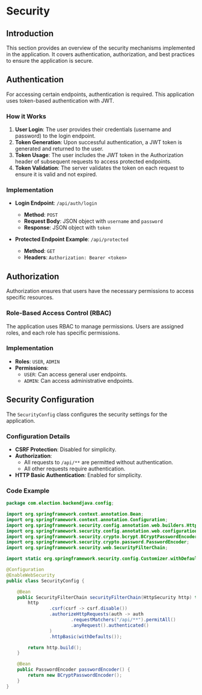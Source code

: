 # Security

## Introduction
This section provides an overview of the security mechanisms implemented in the application. It covers authentication, authorization, and best practices to ensure the application is secure.

## Authentication
For accessing certain endpoints, authentication is required. This application uses token-based authentication with JWT.

### How it Works
1. **User Login**: The user provides their credentials (username and password) to the login endpoint.
2. **Token Generation**: Upon successful authentication, a JWT token is generated and returned to the user.
3. **Token Usage**: The user includes the JWT token in the Authorization header of subsequent requests to access protected endpoints.
4. **Token Validation**: The server validates the token on each request to ensure it is valid and not expired.

### Implementation
- **Login Endpoint**: `/api/auth/login`
  - **Method**: `POST`
  - **Request Body**: JSON object with `username` and `password`
  - **Response**: JSON object with `token`

- **Protected Endpoint Example**: `/api/protected`
  - **Method**: `GET`
  - **Headers**: `Authorization: Bearer <token>`

## Authorization
Authorization ensures that users have the necessary permissions to access specific resources.

### Role-Based Access Control (RBAC)
The application uses RBAC to manage permissions. Users are assigned roles, and each role has specific permissions.

### Implementation
- **Roles**: `USER`, `ADMIN`
- **Permissions**:
  - `USER`: Can access general user endpoints.
  - `ADMIN`: Can access administrative endpoints.

## Security Configuration
The `SecurityConfig` class configures the security settings for the application.

### Configuration Details
- **CSRF Protection**: Disabled for simplicity.
- **Authorization**:
  - All requests to `/api/**` are permitted without authentication.
  - All other requests require authentication.
- **HTTP Basic Authentication**: Enabled for simplicity.

### Code Example
```java
package com.election.backendjava.config;

import org.springframework.context.annotation.Bean;
import org.springframework.context.annotation.Configuration;
import org.springframework.security.config.annotation.web.builders.HttpSecurity;
import org.springframework.security.config.annotation.web.configuration.EnableWebSecurity;
import org.springframework.security.crypto.bcrypt.BCryptPasswordEncoder;
import org.springframework.security.crypto.password.PasswordEncoder;
import org.springframework.security.web.SecurityFilterChain;

import static org.springframework.security.config.Customizer.withDefaults;

@Configuration
@EnableWebSecurity
public class SecurityConfig {

    @Bean
    public SecurityFilterChain securityFilterChain(HttpSecurity http) throws Exception {
        http
                .csrf(csrf -> csrf.disable())
                .authorizeHttpRequests(auth -> auth
                        .requestMatchers("/api/**").permitAll()
                        .anyRequest().authenticated()
                )
                .httpBasic(withDefaults());

        return http.build();
    }

    @Bean
    public PasswordEncoder passwordEncoder() {
        return new BCryptPasswordEncoder();
    }
}
